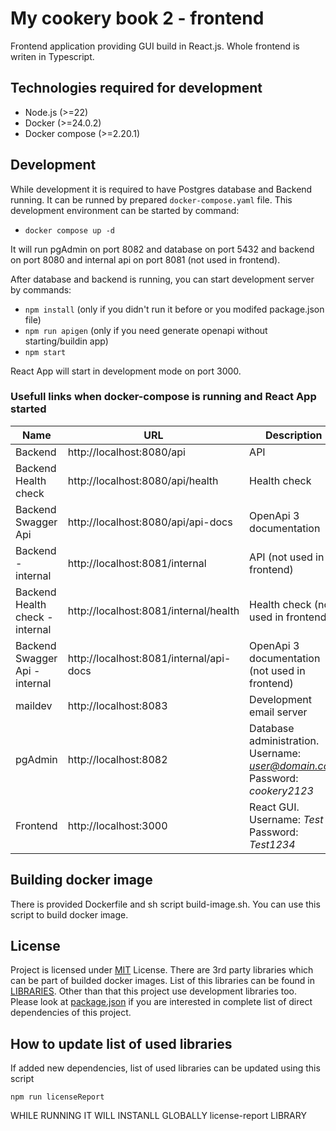 # My cookery book 2 - frontend

Frontend application providing GUI build in React.js. Whole frontend is writen in Typescript.

## Technologies required for development

-   Node.js (>=22)
-   Docker (>=24.0.2)
-   Docker compose (>=2.20.1)

## Development

While development it is required to have Postgres database and Backend running. It can be runned by prepared `docker-compose.yaml` file. This development environment can be started by command:

-   `docker compose up -d`

It will run pgAdmin on port 8082 and database on port 5432 and backend on port 8080 and internal api on port 8081 (not used in frontend).

After database and backend is running, you can start development server by commands:

-   `npm install` (only if you didn't run it before or you modifed package.json file)
-   `npm run apigen` (only if you need generate openapi without starting/buildin app)
-   `npm start`

React App will start in development mode on port 3000.

### Usefull links when docker-compose is running and React App started

| Name                            | URL                                     | Description                                                                               |
| ------------------------------- | --------------------------------------- | ----------------------------------------------------------------------------------------- |
| Backend                         | http://localhost:8080/api               | API                                                                                       |
| Backend Health check            | http://localhost:8080/api/health        | Health check                                                                              |
| Backend Swagger Api             | http://localhost:8080/api/api-docs      | OpenApi 3 documentation                                                                   |
| Backend - internal              | http://localhost:8081/internal          | API (not used in frontend)                                                                |
| Backend Health check - internal | http://localhost:8081/internal/health   | Health check (not used in frontend)                                                       |
| Backend Swagger Api - internal  | http://localhost:8081/internal/api-docs | OpenApi 3 documentation (not used in frontend)                                            |
| maildev                         | http://localhost:8083                   | Development email server                                                                  |
| pgAdmin                         | http://localhost:8082                   | Database administration. <br />Username: *user@domain.com* <br />Password: *cookery2123*  |
| Frontend                        | http://localhost:3000                   | React GUI. <br />Username: _Test_ <br />Password: *Test1234*                              |

## Building docker image

There is provided Dockerfile and sh script build-image.sh. You can use this script to build docker image.

## License

Project is licensed under [MIT](./LICENSE) License. There are 3rd party libraries which can be part of builded docker images. List of this libraries can be found in [LIBRARIES](./LIBRARIES). Other than that this project use development libraries too. Please look at [package.json](./package.json) if you are interested in complete list of direct dependencies of this project.

## How to update list of used libraries

If added new dependencies, list of used libraries can be updated using this script

`npm run licenseReport`

WHILE RUNNING IT WILL INSTANLL GLOBALLY license-report LIBRARY

